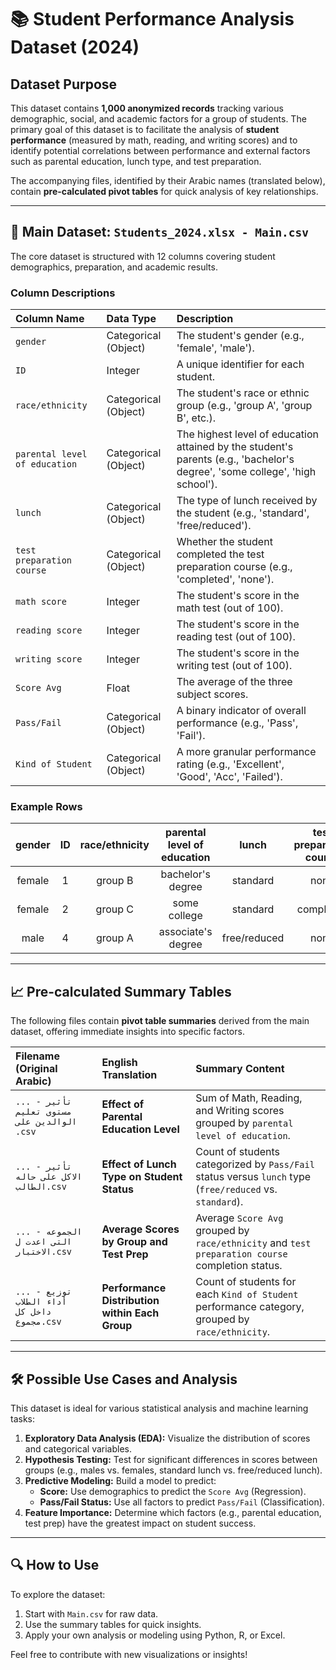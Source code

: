 # 📚 Student Performance Analysis Dataset (2024)

## Dataset Purpose

This dataset contains **1,000 anonymized records** tracking various demographic, social, and academic factors for a group of students. The primary goal of this dataset is to facilitate the analysis of **student performance** (measured by math, reading, and writing scores) and to identify potential correlations between performance and external factors such as parental education, lunch type, and test preparation.

The accompanying files, identified by their Arabic names (translated below), contain **pre-calculated pivot tables** for quick analysis of key relationships.

---

## 📂 Main Dataset: `Students_2024.xlsx - Main.csv`

The core dataset is structured with 12 columns covering student demographics, preparation, and academic results.

### Column Descriptions

| Column Name | Data Type | Description |
| :--- | :--- | :--- |
| `gender` | Categorical (Object) | The student's gender (e.g., 'female', 'male'). |
| `ID` | Integer | A unique identifier for each student. |
| `race/ethnicity` | Categorical (Object) | The student's race or ethnic group (e.g., 'group A', 'group B', etc.). |
| `parental level of education` | Categorical (Object) | The highest level of education attained by the student's parents (e.g., 'bachelor\'s degree', 'some college', 'high school'). |
| `lunch` | Categorical (Object) | The type of lunch received by the student (e.g., 'standard', 'free/reduced'). |
| `test preparation course` | Categorical (Object) | Whether the student completed the test preparation course (e.g., 'completed', 'none'). |
| `math score` | Integer | The student's score in the math test (out of 100). |
| `reading score` | Integer | The student's score in the reading test (out of 100). |
| `writing score` | Integer | The student's score in the writing test (out of 100). |
| `Score Avg` | Float | The average of the three subject scores. |
| `Pass/Fail` | Categorical (Object) | A binary indicator of overall performance (e.g., 'Pass', 'Fail'). |
| `Kind of Student` | Categorical (Object) | A more granular performance rating (e.g., 'Excellent', 'Good', 'Acc', 'Failed'). |

### Example Rows

| gender | ID | race/ethnicity | parental level of education | lunch | test preparation course | math score | reading score | writing score | Score Avg | Pass/Fail | Kind of Student |
| :---: | :---: | :---: | :---: | :---: | :---: | :---: | :---: | :---: | :---: | :---: | :---: |
| female | 1 | group B | bachelor's degree | standard | none | 72 | 72 | 74 | 72.67 | Pass | Good |
| female | 2 | group C | some college | standard | completed | 69 | 90 | 88 | 82.33 | Pass | Good |
| male | 4 | group A | associate's degree | free/reduced | none | 47 | 57 | 44 | 49.33 | Fail | Failed |

---

## 📈 Pre-calculated Summary Tables

The following files contain **pivot table summaries** derived from the main dataset, offering immediate insights into specific factors.

| Filename (Original Arabic) | English Translation | Summary Content |
| :--- | :--- | :--- |
| `... - تأثير مستوى تعليم الوالدين على .csv` | **Effect of Parental Education Level** | Sum of Math, Reading, and Writing scores grouped by `parental level of education`. |
| `... - تأثير الاكل على حاله الطالب.csv` | **Effect of Lunch Type on Student Status** | Count of students categorized by `Pass/Fail` status versus `lunch` type (`free/reduced` vs. `standard`). |
| `... - الجموعه التى اعدت ل الاختبار.csv` | **Average Scores by Group and Test Prep** | Average `Score Avg` grouped by `race/ethnicity` and `test preparation course` completion status. |
| `... - توزيع أداء الطلاب داخل كل مجموع.csv` | **Performance Distribution within Each Group** | Count of students for each `Kind of Student` performance category, grouped by `race/ethnicity`. |

---

## 🛠️ Possible Use Cases and Analysis

This dataset is ideal for various statistical analysis and machine learning tasks:

1.  **Exploratory Data Analysis (EDA):** Visualize the distribution of scores and categorical variables.
2.  **Hypothesis Testing:** Test for significant differences in scores between groups (e.g., males vs. females, standard lunch vs. free/reduced lunch).
3.  **Predictive Modeling:** Build a model to predict:
    * **Score:** Use demographics to predict the `Score Avg` (Regression).
    * **Pass/Fail Status:** Use all factors to predict `Pass/Fail` (Classification).
4.  **Feature Importance:** Determine which factors (e.g., parental education, test prep) have the greatest impact on student success.

---

## 🔍 How to Use

To explore the dataset:
1. Start with `Main.csv` for raw data.
2. Use the summary tables for quick insights.
3. Apply your own analysis or modeling using Python, R, or Excel.

Feel free to contribute with new visualizations or insights!
